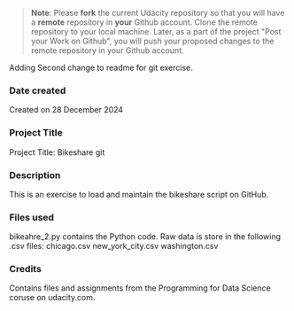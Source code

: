 >**Note**: Please **fork** the current Udacity repository so that you will have a **remote** repository in **your** Github account. Clone the remote repository to your local machine. Later, as a part of the project "Post your Work on Github", you will push your proposed changes to the remote repository in your Github account.

Adding Second change to readme for git exercise. 

### Date created
Created on 28 December 2024

### Project Title
Project Title: Bikeshare git

### Description
This is an exercise to load and maintain the bikeshare script on GitHub.

### Files used
bikeahre_2.py contains the Python code.
Raw data is store in the following .csv files:
chicago.csv
new_york_city.csv
washington.csv


### Credits
Contains files and assignments from the Programming for Data Science coruse on udacity.com.
